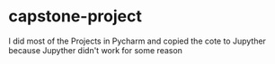 # capstone-project
I did most of the Projects in Pycharm and copied the cote to Jupyther because Jupyther didn't work for some reason
